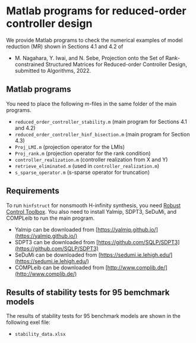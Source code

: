 # Matlab programs for reduced-order controller design
We provide Matlab programs to check the numerical examples of model reduction (MR) shown in Sections 4.1 and 4.2 of
- M. Nagahara, Y. Iwai, and N. Sebe, Projection onto the Set of Rank-constrained Structured Matrices for Reduced-order Controller Design, submitted to Algorithms, 2022.

## Matlab programs
You need to place the following m-files in the same folder of the main programs.
- `reduced_order_controller_stability.m` (main program for Sections 4.1 and 4.2)
- `reduced_order_controller_hinf_bisection.m` (main program for Section 4.3)
- `Proj_LMI.m` (projection operator for the LMIs)
- `Proj_rank.m` (projection operator for the rank condition)
- `controller_realization.m` (controller realization from X and Y)
- `retrieve_eliminated.m` (used in `controller_realization.m`)
- `s_sparse_operator.m` (s-sparse operator for truncation)
## Requirements
To run `hinfstruct` for nonsmooth H-infinity synthesis, you need [Robust Control Toolbox](https://jp.mathworks.com/products/robust.html).
You also need to install Yalmip, SDPT3, SeDuMi, and COMPLeib to run the main program.
- Yalmip can be downloaded from [https://yalmip.github.io/](https://yalmip.github.io/)
- SDPT3 can be downloaded from [https://github.com/SQLP/SDPT3](https://github.com/SQLP/SDPT3)
- SeDuMi can be downloaded from [https://sedumi.ie.lehigh.edu/](https://sedumi.ie.lehigh.edu/)
- COMPLeib can be downloaded from [http://www.complib.de/](http://www.complib.de/)
## Results of stability tests for 95 bemchmark models
The results of stability tests for 95 benchmark models are shown in the following exel file:
- `stability_data.xlsx`
